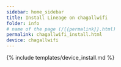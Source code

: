 ```yaml
---
sidebar: home_sidebar
title: Install Lineage on chagallwifi
folder: info
# name of the page (/{{permalink}}.html)
permalink: chagallwifi_install.html
device: chagallwifi
---
```

{% include templates/device_install.md %}